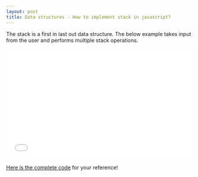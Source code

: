 ```yaml
---
layout: post
title: Data structures - How to implement stack in javascript?
---
```


The stack is a first in last out data structure.
The below example takes input from the user and performs multiple stack operations.

<iframe width="100%" height="300" src="//jsfiddle.net/nordible/qez93dxt/embedded/result/" allowfullscreen="allowfullscreen" allowpaymentrequest frameborder="0"></iframe>

[Here is the complete code](https://jsfiddle.net/nordible/qez93dxt/) for your reference!
